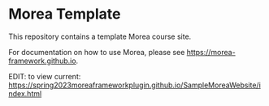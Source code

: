 # Morea Template

This repository contains a template Morea course site.

For documentation on how to use Morea, please see https://morea-framework.github.io.

EDIT: 
to view current: https://spring2023moreaframeworkplugin.github.io/SampleMoreaWebsite/index.html
